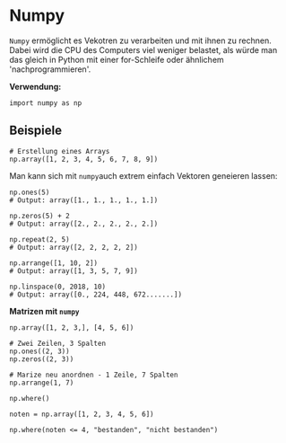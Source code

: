 # Numpy

`Numpy` ermöglicht es Vekotren zu verarbeiten und mit ihnen zu rechnen. Dabei wird die CPU des Computers viel weniger belastet, als würde man das gleich in Python mit einer for-Schleife oder ähnlichem 'nachprogrammieren'.

**Verwendung:**  
```
import numpy as np
```

## Beispiele

```
# Erstellung eines Arrays
np.array([1, 2, 3, 4, 5, 6, 7, 8, 9])
```

Man kann sich mit `numpy`auch extrem einfach Vektoren geneieren lassen:
```
np.ones(5)
# Output: array([1., 1., 1., 1., 1.])

np.zeros(5) + 2
# Output: array([2., 2., 2., 2., 2.])

np.repeat(2, 5)
# Output: array([2, 2, 2, 2, 2])

np.arrange([1, 10, 2])
# Output: array([1, 3, 5, 7, 9])

np.linspace(0, 2018, 10)
# Output: array([0., 224, 448, 672.......])
```

**Matrizen mit `numpy`**

```
np.array([1, 2, 3,], [4, 5, 6])

# Zwei Zeilen, 3 Spalten
np.ones((2, 3))
np.zeros((2, 3))

# Marize neu anordnen - 1 Zeile, 7 Spalten
np.arrange(1, 7)
```

`np.where()`

```
noten = np.array([1, 2, 3, 4, 5, 6])

np.where(noten <= 4, "bestanden", "nicht bestanden")
```